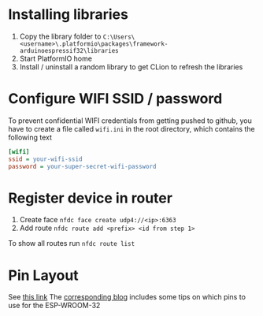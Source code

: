 # Installing libraries
1. Copy the library folder to ``C:\Users\<username>\.platformio\packages\framework-arduinoespressif32\libraries``
2. Start PlatformIO home
3. Install / uninstall a random library to get CLion to refresh the libraries


# Configure WIFI SSID / password
To prevent confidential WIFI credentials from getting pushed to github, you have to create a file called ``wifi.ini`` 
in the root directory, which contains the following text
```ini
[wifi]
ssid = your-wifi-ssid
password = your-super-secret-wifi-password
```


# Register device in router
1. Create face ``nfdc face create udp4://<ip>:6363``
2. Add route ``nfdc route add <prefix> <id from step 1>``

To show all routes run ``nfdc route list``


# Pin Layout
See [this link](https://raw.githubusercontent.com/AchimPieters/esp32-homekit-camera/master/Images/ESP32-38%20PIN-DEVBOARD.png)
The [corresponding blog](https://www.studiopieters.nl/esp32-pinout/) includes some tips on which pins to use
for the ESP-WROOM-32
